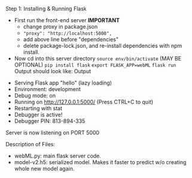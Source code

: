 Step 1: Installing & Running Flask
- First run the front-end server
**IMPORTANT**
    - change proxy in package.json
    - ```"proxy": "http://localhost:5000",```
    - add above line before "dependencies"
    - delete package-lock.json, and re-install dependencies with npm install.
- Now cd into this server directory
```source env/bin/activate``` (MAY BE OPTIONAL)
```pip install flask```
```export FLASK_APP=webML```
```flask run```
Output should look like:
Output
 * Serving Flask app "hello" (lazy loading)
 * Environment: development
 * Debug mode: on
 * Running on http://127.0.0.1:5000/ (Press CTRL+C to quit)
 * Restarting with stat
 * Debugger is active!
 * Debugger PIN: 813-894-335

Server is now listening on PORT 5000

Description of Files:
- webML.py: main flask server code.
- model-v2.h5: serialized model. Makes it faster to predict w/o creating whole new model again.
